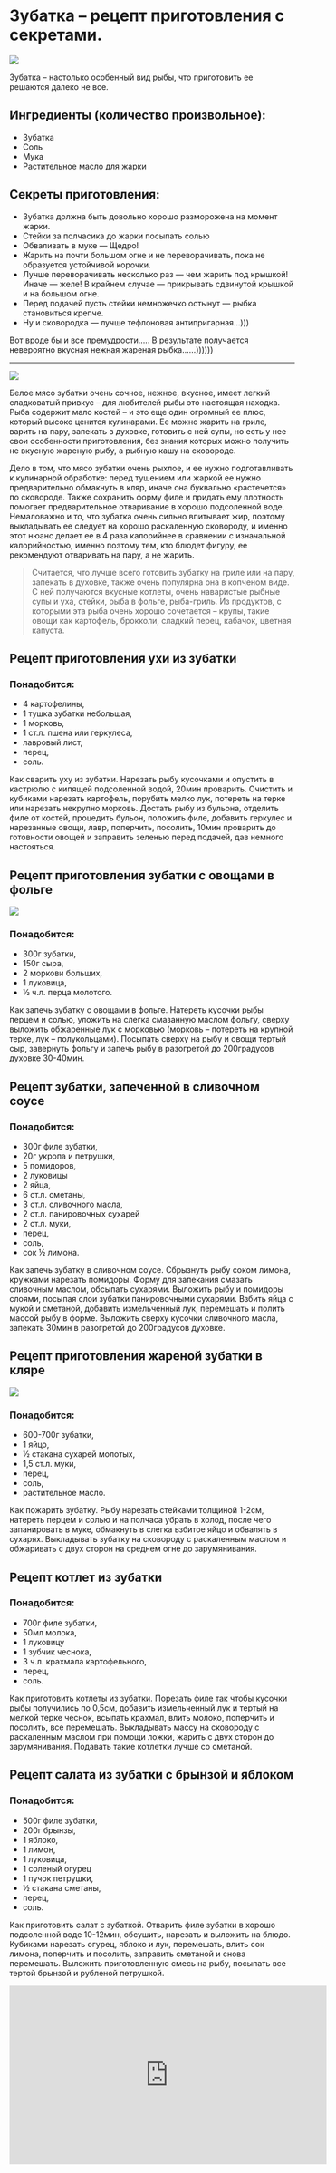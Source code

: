 # Зубатка – рецепт приготовления с секретами.
![](/images/Kulinar/Second/zubatka.jpg)

Зубатка – настолько особенный вид рыбы, что приготовить ее решаются далеко не все.

## Ингредиенты (количество произвольное):
- Зубатка
- Соль
- Мука
- Растительное масло для жарки

## Секреты приготовления:
- Зубатка должна быть довольно хорошо разморожена на момент жарки.
- Стейки за полчасика до жарки посыпать солью
- Обваливать в муке — Щедро!
- Жарить на почти большом огне и не переворачивать, пока не образуется устойчивой корочки.
- Лучше переворачивать несколько раз — чем жарить под крышкой! Иначе — желе! В крайнем случае — прикрывать сдвинутой крышкой и на большом огне.
- Перед подачей пусть стейки немножечко остынут — рыбка становиться крепче.
- Ну и сковородка — лучше тефлоновая антипригарная…)))

Вот вроде бы и все премудрости…..
В результате получается невероятно вкусная нежная жареная рыбка……))))))

----------------
![](/images/Kulinar/Second/zubatka-01.jpg)

Белое мясо зубатки очень сочное, нежное, вкусное, имеет легкий сладковатый привкус – для любителей рыбы это настоящая находка. Рыба содержит мало костей – и это еще один огромный ее плюс, который высоко ценится кулинарами. Ее можно жарить на гриле, варить на пару, запекать в духовке, готовить с ней супы, но есть у нее свои особенности приготовления, без знания которых можно получить не вкусную жареную рыбу, а рыбную кашу на сковороде.

Дело в том, что мясо зубатки очень рыхлое, и ее нужно подготавливать к кулинарной обработке: перед тушением или жаркой ее нужно предварительно обмакнуть в кляр, иначе она буквально «растечется» по сковороде. Также сохранить форму филе и придать ему плотность помогает предварительное отваривание в хорошо подсоленной воде. Немаловажно и то, что зубатка очень сильно впитывает жир, поэтому выкладывать ее следует на хорошо раскаленную сковороду, и именно этот нюанс делает ее в 4 раза калорийнее в сравнении с изначальной калорийностью, именно поэтому тем, кто блюдет фигуру, ее рекомендуют отваривать на пару, а не жарить.

> Считается, что лучше всего готовить зубатку на гриле или на пару, запекать в духовке, также очень популярна она в копченом виде. С ней получаются вкусные котлеты, очень наваристые рыбные супы и уха, стейки, рыба в фольге, рыба-гриль. Из продуктов, с которыми эта рыба очень хорошо сочетается – крупы, такие овощи как картофель, брокколи, сладкий перец, кабачок, цветная капуста.

## Рецепт приготовления ухи из зубатки

### Понадобится:
- 4 картофелины,
- 1 тушка зубатки небольшая,
- 1 морковь,
- 1 ст.л. пшена или геркулеса,
- лавровый лист,
- перец,
- соль.

Как сварить уху из зубатки. Нарезать рыбу кусочками и опустить в кастрюлю с кипящей подсоленной водой, 20мин проварить. Очистить и кубиками нарезать картофель, порубить мелко лук, потереть на терке или нарезать некрупно морковь. Достать рыбу из бульона, отделить филе от костей, процедить бульон, положить филе, добавить геркулес и нарезанные овощи, лавр, поперчить, посолить, 10мин проварить до готовности овощей и заправить зеленью перед подачей, дав немного настояться.

## Рецепт приготовления зубатки с овощами в фольге
![](/images/Kulinar/Second/zubatka-02.jpg)
### Понадобится:
- 300г зубатки,
- 150г сыра,
- 2 моркови больших,
- 1 луковица,
- ½ ч.л. перца молотого.

Как запечь зубатку с овощами в фольге. Натереть кусочки рыбы перцем и солью, уложить на слегка смазанную маслом фольгу, сверху выложить обжаренные лук с морковью (морковь – потереть на крупной терке, лук – полукольцами). Посыпать сверху на рыбу и овощи тертый сыр, завернуть фольгу и запечь рыбу в разогретой до 200градусов духовке 30-40мин.

## Рецепт зубатки, запеченной в сливочном соусе

### Понадобится:
- 300г филе зубатки,
- 20г укропа и петрушки,
- 5 помидоров,
- 2 луковицы
- 2 яйца,
- 6 ст.л. сметаны,
- 3 ст.л. сливочного масла,
- 2 ст.л. панировочных сухарей
- 2 ст.л. муки,
- перец,
- соль,
- сок ½ лимона.

Как запечь зубатку в сливочном соусе. Сбрызнуть рыбу соком лимона, кружками нарезать помидоры. Форму для запекания смазать сливочным маслом, обсыпать сухарями. Выложить рыбу и помидоры слоями, посыпая слои зубатки панировочными сухарями. Взбить яйца с мукой и сметаной, добавить измельченный лук, перемешать и полить массой рыбу в форме. Выложить сверху кусочки сливочного масла, запекать 30мин в разогретой до 200градусов духовке.

## Рецепт приготовления жареной зубатки в кляре
![](/images/Kulinar/Second/zubatka-03.jpg)
### Понадобится:
- 600-700г зубатки,
- 1 яйцо,
- ½ стакана сухарей молотых,
- 1,5 ст.л. муки,
- перец,
- соль,
- растительное масло.

Как пожарить зубатку. Рыбу нарезать стейками толщиной 1-2см, натереть перцем и солью и на полчаса убрать в холод, после чего запанировать в муке, обмакнуть в слегка взбитое яйцо и обвалять в сухарях. Выкладывать зубатку на сковороду с раскаленным маслом и обжаривать с двух сторон на среднем огне до зарумянивания.

## Рецепт котлет из зубатки

### Понадобится:
- 700г филе зубатки,
- 50мл молока,
- 1 луковицу
- 1 зубчик чеснока,
- 3 ч.л. крахмала картофельного,
- перец,
- соль.

Как приготовить котлеты из зубатки. Порезать филе так чтобы кусочки рыбы получились по 0,5см, добавить измельченный лук и тертый на мелкой терке чеснок, всыпать крахмал, влить молоко, поперчить и посолить, все перемешать. Выкладывать массу на сковороду с раскаленным маслом при помощи ложки, жарить с двух сторон до зарумянивания. Подавать такие котлетки лучше со сметаной.

## Рецепт салата из зубатки с брынзой и яблоком

### Понадобится:
- 500г филе зубатки,
- 200г брынзы,
- 1 яблоко,
- 1 лимон,
- 1 луковица,
- 1 соленый огурец
- 1 пучок петрушки,
- ½ стакана сметаны,
- перец,
- соль.

Как приготовить салат с зубаткой. Отварить филе зубатки в хорошо подсоленной воде 10-12мин, обсушить, нарезать и выложить на блюдо. Кубиками нарезать огурец, яблоко и лук, перемешать, влить сок лимона, поперчить и посолить, заправить сметаной и снова перемешать. Выложить приготовленную смесь на рыбу, посыпать все тертой брынзой и рубленой петрушкой.

<iframe width="560" height="315" src="https://www.youtube.com/embed/4xgqe1W8CHg" frameborder="0" allowfullscreen></iframe>
